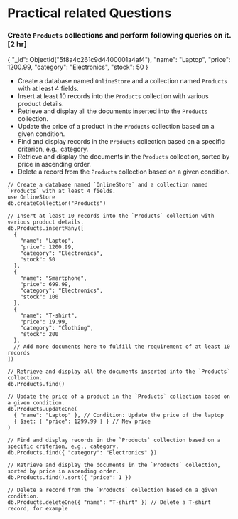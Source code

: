 # Practical related Questions
### Create `Products` collections and perform following queries on it. [2 hr]
{
  "_id": ObjectId("5f8a4c261c9d4400001a4af4"),
  "name": "Laptop",
  "price": 1200.99,
  "category": "Electronics",
  "stock": 50
}
   - Create a database named `OnlineStore` and a collection named `Products` with at least 4 fields.
   - Insert at least 10 records into the `Products` collection with various product details.
   - Retrieve and display all the documents inserted into the `Products` collection.
   - Update the price of a product in the `Products` collection based on a given condition.
   - Find and display records in the `Products` collection based on a specific criterion, e.g., category.
   - Retrieve and display the documents in the `Products` collection, sorted by price in ascending order.
   - Delete a record from the `Products` collection based on a given condition.
```
// Create a database named `OnlineStore` and a collection named `Products` with at least 4 fields.
use OnlineStore
db.createCollection("Products")

// Insert at least 10 records into the `Products` collection with various product details.
db.Products.insertMany([
  {
    "name": "Laptop",
    "price": 1200.99,
    "category": "Electronics",
    "stock": 50
  },
  {
    "name": "Smartphone",
    "price": 699.99,
    "category": "Electronics",
    "stock": 100
  },
  {
    "name": "T-shirt",
    "price": 19.99,
    "category": "Clothing",
    "stock": 200
  },
  // Add more documents here to fulfill the requirement of at least 10 records
])

// Retrieve and display all the documents inserted into the `Products` collection.
db.Products.find()

// Update the price of a product in the `Products` collection based on a given condition.
db.Products.updateOne(
  { "name": "Laptop" }, // Condition: Update the price of the laptop
  { $set: { "price": 1299.99 } } // New price
)

// Find and display records in the `Products` collection based on a specific criterion, e.g., category.
db.Products.find({ "category": "Electronics" })

// Retrieve and display the documents in the `Products` collection, sorted by price in ascending order.
db.Products.find().sort({ "price": 1 })

// Delete a record from the `Products` collection based on a given condition.
db.Products.deleteOne({ "name": "T-shirt" }) // Delete a T-shirt record, for example
```